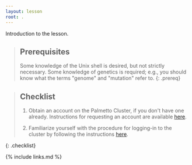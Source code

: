 ```yaml
---
layout: lesson
root: .
---
```


Introduction to the lesson.

> ## Prerequisites
> Some knowledge of the Unix shell is desired, but not strictly necessary.
> Some knowledge of genetics is required; e.g., you should know what
> the terms "genome" and "mutation" refer to.
{: .prereq}

> ## Checklist
>
> 1. Obtain an account on the Palmetto Cluster, if you don't have one already.
> Instructions for requesting an account are available [here](https://www.palmetto.clemson.edu/palmetto/).
>
> 2. Familiarize yourself with the procedure for logging-in to the cluster
> by following the instructions [here](https://www.palmetto.clemson.edu/palmetto/userguide_basic_usage.html#logging-in).
>
{: .checklist}

{% include links.md %}
